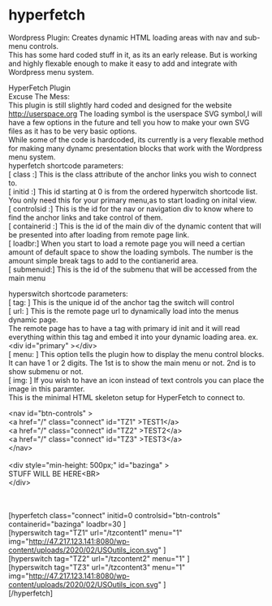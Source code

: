 # hyperfetch
Wordpress Plugin: Creates dynamic HTML loading areas with nav and sub-menu controls.
<BR>
This has some hard coded stuff in it, as its an early release. But is working and highly flexable enough to make it easy to add and integrate with Wordpress menu system.
<BR>

HyperFetch Plugin<BR> 
Excuse The Mess:<BR>
This plugin is still slightly hard coded and designed for the website http://userspace.org The loading symbol is the userspace SVG symbol,I will have a few options in the future and tell you how to make your own SVG files as it has to be very basic options.
<BR>
While some of the code is hardcoded, its currently is a very flexable method for making many dynamc presentation blocks that work with the Wordpress menu system.
<BR>
hyperfetch shortcode parameters:<BR>
[ class :] This is the class attribute of the anchor links you wish to connect to.<BR>
[ initid :] This id starting at 0 is from the ordered hyperwitch shortcode list. You only need this for your primary menu,as to start loading on inital view.<BR>
[ controlsid :] This is the id for the nav or navigation div to know where to find the anchor links and take control of them.<BR>
[ containerid :] This is the id of the main div of the dynamic content that will be presented into after loading from remote page link.<BR>
[ loadbr:] When you start to load a remote page you will need a certian amount of default space to show the loading symbols. The number is the amount simple break tags to add to the contianerid area.<BR>
[ submenuid:] This is the id of the submenu that will be accessed from the main menu<BR>

hyperswitch shortcode parameters:<BR>
[ tag: ] This is the unique id of the anchor tag the switch will control<BR>
[ url: ] This is the remote page url to dynamically load into the menus dynamic page.<BR>
         The remote page has to have a tag with primary id init and it will read everything within this tag and embed it into your dynamic loading area. ex. &#x3C;div id=&#x22;primary&#x22; &#x3E;&#x3C;/div&#x3E;<BR>
[ menu: ] This option tells the plugin how to display the menu control blocks. It can have 1 or 2 digits. The 1st is to show the main menu or not. 2nd is to show submenu or not.<BR>
[ img: ] If you wish to have an icon instead of text controls you can place the image in this paramter.<BR>
This is the minimal HTML skeleton setup for HyperFetch to connect to.<BR>

&#x3C;nav id=&#x22;btn-controls&#x22; &#x3E;<BR>
&#x3C;a href=&#x22;/&#x22; class=&#x22;connect&#x22; id=&#x22;TZ1&#x22; &#x3E;TEST1&#x3C;/a&#x3E;<BR>
&#x3C;a href=&#x22;/&#x22; class=&#x22;connect&#x22; id=&#x22;TZ2&#x22; &#x3E;TEST2&#x3C;/a&#x3E;<BR>
&#x3C;a href=&#x22;/&#x22; class=&#x22;connect&#x22; id=&#x22;TZ3&#x22; &#x3E;TEST3&#x3C;/a&#x3E;<BR>
&#x3C;/nav&#x3E;<BR>
<BR>
&#x3C;div style=&#x22;min-height: 500px;&#x22; id=&#x22;bazinga&#x22; &#x3E;<BR>
STUFF WILL BE HERE&#x3C;BR&#x3E;<BR>
&#x3C;/div&#x3E;<BR>
<BR>
<BR>

[hyperfetch class="connect" initid=0 controlsid="btn-controls" containerid="bazinga" loadbr=30 ]<BR>
[hyperswitch tag="TZ1" url="/tzcontent1" menu="1" img="http://47.217.123.141:8080/wp-content/uploads/2020/02/USOutils_icon.svg" ]<BR>
[hyperswitch tag="TZ2" url="/tzcontent2" menu="1" ]<BR>
[hyperswitch tag="TZ3" url="/tzcontent3" menu="1" img="http://47.217.123.141:8080/wp-content/uploads/2020/02/USOutils_icon.svg" ]<BR>
[/hyperfetch] <BR>
